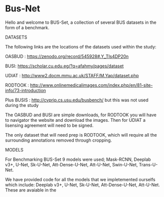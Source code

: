 # Bus-Net
Hello and welcome to BUS-Set, a collection of several BUS datasets in the form of a benchmark.

DATASETS

The following links are the locations of the datasets used within the study:

OASBUD : https://zenodo.org/record/545928#.Y_TIs4DP20n

BUSI: https://scholar.cu.edu.eg/?q=afahmy/pages/dataset

UDIAT : http://www2.docm.mmu.ac.uk/STAFF/M.Yap/dataset.php

RODTOOK : http://www.onlinemedicalimages.com/index.php/en/81-site-info/73-introduction

Plus BUSIS : http://cvprip.cs.usu.edu/busbench/  but this was not used during the study


The OASBUD and BUSI are simple downloads, for RODTOOK you will have to navigator the website and download the images. 
Then for UDIAT a lisensing agreement will need to be signed. 

The only dataset that will need prep is RODTOOK, which will require all the surrounding annotations removed through cropping.

MODELS

For Benchmarking BUS-Set 9 models were used; Mask-RCNN, Deeplab v3+, U-Net, Sk-U-Net, Att-Dense-U-Net, Att-U-Net, Swin-U-Net, Trans-U-Net.

We have provided code for all the models that we impletemented ourselfs which include: Deeplab v3+, U-Net, Sk-U-Net, Att-Dense-U-Net, Att-U-Net. 
These are avaiable in the 
